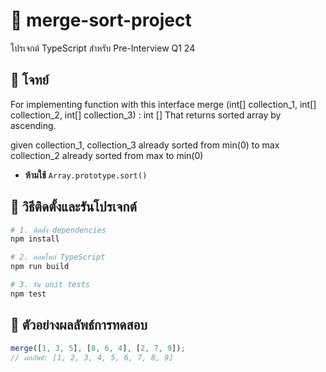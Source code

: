 # 🔗 merge-sort-project

โปรเจกต์ TypeScript สำหรับ Pre-Interview Q1 24

## 📌 โจทย์

For implementing function with this interface
merge (int[] collection_1, int[] collection_2, int[] collection_3) : int []
That returns sorted array by ascending.

given
     collection_1, collection_3 already sorted from min(0) to max
     collection_2 already sorted from max to min(0)

- **ห้ามใช้** `Array.prototype.sort()`

## 🚀 วิธีติดตั้งและรันโปรเจกต์

```bash
# 1. ติดตั้ง dependencies
npm install

# 2. คอมไพล์ TypeScript
npm run build

# 3. รัน unit tests
npm test
```

## 🧪 ตัวอย่างผลลัพธ์การทดสอบ

```ts
merge([1, 3, 5], [8, 6, 4], [2, 7, 9]);
// ผลลัพธ์: [1, 2, 3, 4, 5, 6, 7, 8, 9]
```


